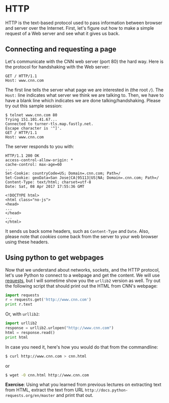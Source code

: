 # HTTP

HTTP is the text-based protocol used to pass information between browser and server over the Internet. First, let's figure out how to make a simple request of a Web server and see what it gives us back.

## Connecting and requesting a page

Let's communicate with the CNN web server (port 80) the hard way. Here is the protocol for handshaking with the Web server:

```
GET / HTTP/1.1
Host: www.cnn.com

```

The first line tells the server what page we are interested in (the root `/`). The `Host:` line indicates what server we think we are talking to. Then, we have to have a blank line which indicates we are done talking/handshaking. Please try out this sample session:

```
$ telnet www.cnn.com 80
Trying 151.101.41.67...
Connected to turner-tls.map.fastly.net.
Escape character is '^]'.
GET / HTTP/1.1
Host: www.cnn.com

```

The server responds to you with:

```
HTTP/1.1 200 OK
access-control-allow-origin: *
cache-control: max-age=60
...
Set-Cookie: countryCode=US; Domain=.cnn.com; Path=/
Set-Cookie: geoData=San Jose|CA|95113|US|NA; Domain=.cnn.com; Path=/
Content-Type: text/html; charset=utf-8
Date: Sat, 08 Apr 2017 17:55:36 GMT

<!DOCTYPE html>
<html class="no-js">
<head>
...
</head>
...
</html>
```

It sends us back some headers, such as `Content-Type` and `Date`. Also, please note that *cookies* come back from the server to your web browser using these headers.

## Using python to get webpages

Now that we understand about networks, sockets, and the HTTP protocol, let's use Python to connect to a webpage and get the content. We will use [requests](http://docs.python-requests.org/en/master/), but I will sometime show you the `urllib2` version as well. Try out the following script that should print out the HTML from CNN's webpage:


```python
import requests
r = requests.get('http://www.cnn.com')
print r.text
```

Or, with `urllib2`:

```python
import urllib2
response = urllib2.urlopen("http://www.cnn.com")
html = response.read()
print html
```

In case you need it, here's how you would do that from the commandline:

```bash
$ curl http://www.cnn.com > cnn.html
```

or

```bash
$ wget -O cnn.html http://www.cnn.com
```

**Exercise**: Using what you learned from previous lectures on extracting text from HTML, extract the text from URL `http://docs.python-requests.org/en/master` and print that out.
